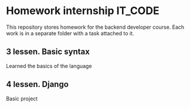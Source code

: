 # Homework internship IT_CODE

This repository stores homework for the backend developer course. Each work is in a separate folder with a task attached to it.

## 3 lessen. Basic syntax
Learned the basics of the language

## 4 lessen. Django
Basic project
